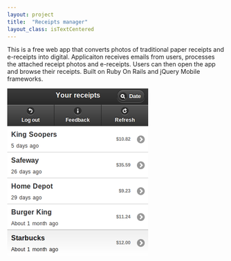 ```yaml
---
layout: project
title:  "Receipts manager"
layout_class: isTextCentered
---
```


This is a free web app that converts photos of traditional paper receipts and e-receipts into digital. Applicaiton receives emails from users, processes the attached receipt photos and e-receipts. Users can then open the app and browse their receipts. Built on Ruby On Rails and jQuery Mobile frameworks.

<img src='/image/projects/receipts_manager.png' alt='Receipts Manager' class='isMax100PercentWide hasBorderShade90'>